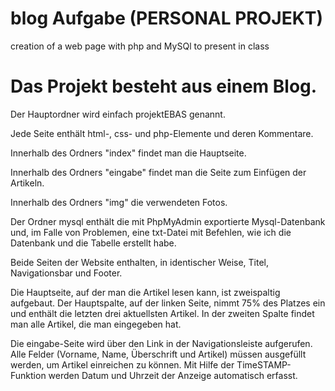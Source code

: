 # blog Aufgabe (PERSONAL PROJEKT)
creation of a web page with php and MySQl to present in class

# Das Projekt besteht aus einem Blog. 

Der Hauptordner wird einfach projektEBAS genannt.

Jede Seite enthält html-, css- und php-Elemente und deren Kommentare.

Innerhalb des Ordners "index" findet man die Hauptseite.

Innerhalb des Ordners "eingabe" findet man die Seite zum Einfügen der Artikeln.

Innerhalb des Ordners "img" die verwendeten Fotos.

Der Ordner mysql enthält die mit PhpMyAdmin exportierte Mysql-Datenbank und, im Falle von Problemen, eine txt-Datei mit Befehlen, wie ich die Datenbank und die Tabelle erstellt habe.


Beide Seiten der Website enthalten, in identischer Weise, Titel, Navigationsbar und Footer.

Die Hauptseite, auf der man die Artikel lesen kann, ist zweispaltig aufgebaut. 
Der Hauptspalte, auf der linken Seite, nimmt 75% des Platzes ein und enthält die letzten drei aktuellsten Artikel.
In der zweiten Spalte findet man alle Artikel, die man eingegeben hat.

Die eingabe-Seite wird über den Link in der Navigationsleiste aufgerufen. Alle Felder (Vorname, Name, Überschrift und Artikel) müssen ausgefüllt werden, um Artikel einreichen zu können. Mit Hilfe der TimeSTAMP-Funktion werden Datum und Uhrzeit der Anzeige automatisch erfasst.
